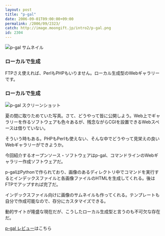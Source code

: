 ```yaml
---
layout: post
title: "p-gal"
date: 2006-09-01T09:00:00+09:00
permalink: /2006/09/2323/
catch: http://image.moongift.jp/intro2/p-gal.png
id: 2304
---
```

 ![p-gal サムネイル](http://image.moongift.jp/intro2/p-gal.t.png "p-gal サムネイル")
  

### ローカルで生成
  
FTPさえ使えれば、PerlもPHPもいりません。ローカル生成型のWebギャラリーです。  
<!--more-->  

### ローカルで生成
  

![p-gal スクリーンショット](http://image.moongift.jp/intro2/p-gal.png "p-gal スクリーンショット")

  

夏の間に取りためていた写真。さて、どうやって皆に公開しよう。Web上でギャラリーを作るソフトウェアも色々あるが、残念ながらCGIを設置できるWebスペースは借りていない。

  

そういう時もある。PHPもPerlも使えない、そんな中でどうやって見栄えの良いWebギャラリーができようか。

  

今回紹介するオープンソース・ソフトウェアはp-gal、コマンドラインのWebギャラリー作成ソフトウェアだ。

  

p-galはPythonで作られており、画像のあるディレクトリ中でコマンドを実行するとインデックスファイルと各画像ファイルのHTMLを生成してくれる。後はFTPでアップすれば完了だ。

  

インデックスファイル向けに画像のサムネイルも作ってくれる。テンプレートも自分で作成可能なので、存分にカスタマイズできる。

  

動的サイトが隆盛な現在だが、こうしたローカル生成型と言うのも不可欠な存在だ。

  

[p-gal レビュー](http://oss.moongift.jp/review/i-2325.html)はこちら

